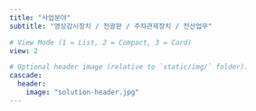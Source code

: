 ```yaml
---
title: "사업분야"
subtitle: "영상감시장치 / 전광판 / 주차관제장치 / 전산업무"

# View Mode (1 = List, 2 = Compact, 3 = Card)
view: 2

# Optional header image (relative to `static/img/` folder).
cascade:
  header:
    image: "solution-header.jpg"
---
```

